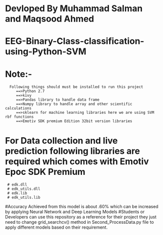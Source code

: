 
# Devloped By Muhammad Salman and Maqsood Ahmed
#
# EEG-Binary-Class-classification-using-Python-SVM

# Note:-
      Following things should must be installed to run this project
         ==>Python 2.7 
         ==>kivy
         ==>Pandas library to handle data frame
         ==>Numpy library to handle array and other scientific calculations
         ==>sklearn for machine learning libraries here we are using SVM rbf functions
         ==>Emotiv SDK premium Edition 32bit version libraries 

# For Data collection and live prediction following libraries are required which comes with Emotiv Epoc SDK Premium
     # edk.dll
     # edk_utils.dll
     # edk.lib
     # edk_utils.lib

#Accuracy Achieved from this model is about .60% which can be increased by applying Neural Network and Deep Learning Models
#Students or Developers can use this repository as a reference for their project they just need to change grid_searchcv() method in Second_ProcessData.py file to apply different models based on their requirement.
